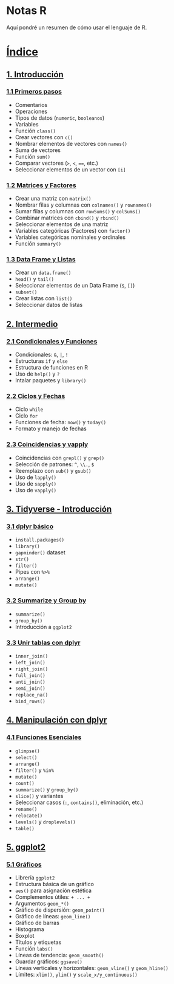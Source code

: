 # Notas R

Aquí pondré un resumen de cómo usar el lenguaje de R.

# [Índice](https://github.com/Brandon-Bernal-A/R/blob/main/README.md#%C3%ADndice)

## [1. Introducción](Introduccion)

### [1.1 Primeros pasos](Introduccion/Primeros_Pasos.ipynb)

- Comentarios
- Operaciones
- Tipos de datos (`numeric`, `booleanos`)
- Variables
- Función `class()`
- Crear vectores con `c()`
- Nombrar elementos de vectores con `names()`
- Suma de vectores
- Función `sum()`
- Comparar vectores (`>`, `<`, `==`, etc.)
- Seleccionar elementos de un vector con `[i]`

### [1.2 Matrices y Factores](Introduccion/Matrices_y_Factores.ipynb)

- Crear una matriz con `matrix()`
- Nombrar filas y columnas con `colnames()` y `rownames()`
- Sumar filas y columnas con `rowSums()` y `colSums()`
- Combinar matrices con `cbind()` y `rbind()`
- Seleccionar elementos de una matriz
- Variables categóricas (Factores) con `factor()`
- Variables categóricas nominales y ordinales
- Función `summary()`

### [1.3 Data Frame y Listas](Introduccion/Data_Frame_y_Listas.ipynb)

- Crear un `data.frame()`
- `head()` y `tail()`
- Seleccionar elementos de un Data Frame (`$`, `[]`)
- `subset()`
- Crear listas con `list()`
- Seleccionar datos de listas

## [2. Intermedio](Intermedio)

### [2.1 Condicionales y Funciones](Intermedio/Condicionales_y_Funciones.ipynb)

- Condicionales: `&`, `|`, `!`
- Estructuras `if` y `else`
- Estructura de funciones en R
- Uso de `help()` y `?`
- Intalar paquetes y `library()`

### [2.2 Ciclos y Fechas](Intermedio/Ciclos_y_Fechas.ipynb)

- Ciclo `while`
- Ciclo `for`
- Funciones de fecha: `now()` y `today()`
- Formato y manejo de fechas

### [2.3 Coincidencias y vapply](Intermedio/Coincidencias_y_sapply.ipynb)

- Coincidencias con `grepl()` y `grep()`
- Selección de patrones: `^`, `\\.`, `$`
- Reemplazo con `sub()` y `gsub()`
- Uso de `lapply()`
- Uso de `sapply()`
- Uso de `vapply()`

## [3. Tidyverse - Introducción](Tidyverse)

### [3.1 dplyr básico](Tidyverse/dplyr_basico.ipynb)

- `install.packages()`
- `library()`
- `gapminder()` dataset
- `str()`
- `filter()`
- Pipes con `%>%`
- `arrange()`
- `mutate()`

### [3.2 Summarize y Group by](Tidyverse/Summarize_y_Group_by.ipynb)

- `summarize()`
- `group_by()`
- Introducción a `ggplot2`

### [3.3 Unir tablas con dplyr](Tidyverse/Unir_tablas_con_dplyr.ipynb)

- `inner_join()`
- `left_join()`
- `right_join()`
- `full_join()`
- `anti_join()`
- `semi_join()`
- `replace_na()`
- `bind_rows()`

## [4. Manipulación con dplyr](Manipulacion_Dplyr)

### [4.1 Funciones Esenciales](Manipulacion_Dplyr/Funciones_Dplyr.ipynb)

- `glimpse()`
- `select()`
- `arrange()`
- `filter()` y `%in%`
- `mutate()`
- `count()`
- `summarize()` y `group_by()`
- `slice()` y variantes
- Seleccionar casos (`:`, `contains()`, eliminación, etc.)
- `rename()`
- `relocate()`
- `levels()` y `droplevels()`
- `table()`


## [5. ggplot2](ggplot2)

### [5.1 Gráficos](ggplot2/Visualización.ipynb)

- Librería `ggplot2`
- Estructura básica de un gráfico
- `aes()` para asignación estética
- Complementos útiles: `+ ... +`
- Argumentos `geom_*()`
- Gráfico de dispersión: `geom_point()`
- Gráfico de líneas: `geom_line()`
- Gráfico de barras
- Histograma
- Boxplot
- Títulos y etiquetas
- Función `labs()`
- Líneas de tendencia: `geom_smooth()`
- Guardar gráficos: `ggsave()`
- Líneas verticales y horizontales: `geom_vline()` y `geom_hline()`
- Límites: `xlim()`, `ylim()` y `scale_x/y_continuous()`

